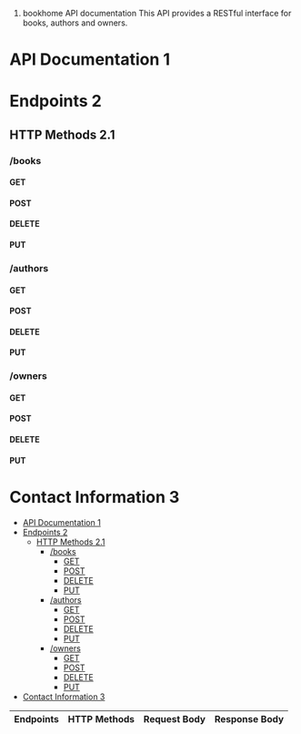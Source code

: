 1. bookhome API documentation
This API provides a RESTful interface for books, authors and owners.

# API Documentation 1

# Endpoints 2

## HTTP Methods 2.1
### /books
#### GET
#### POST
#### DELETE
#### PUT
### /authors
#### GET
#### POST
#### DELETE
#### PUT
### /owners
#### GET
#### POST
#### DELETE
#### PUT

# Contact Information 3
- [API Documentation 1](#api-documentation-1)
- [Endpoints 2](#endpoints-2)
  - [HTTP Methods 2.1](#http-methods-21)
    - [/books](#books)
      - [GET](#get)
      - [POST](#post)
      - [DELETE](#delete)
      - [PUT](#put)
    - [/authors](#authors)
      - [GET](#get-1)
      - [POST](#post-1)
      - [DELETE](#delete-1)
      - [PUT](#put-1)
    - [/owners](#owners)
      - [GET](#get-2)
      - [POST](#post-2)
      - [DELETE](#delete-2)
      - [PUT](#put-2)
- [Contact Information 3](#contact-information-3)

|Endpoints|HTTP Methods|Request Body|Response Body|
|:--------|:-----------|:-----------|:------------|


 

